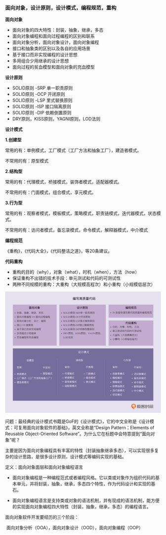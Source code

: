 ### 面向对象，设计原则，设计模式，编程规范，重构



**面向对象**

* 面向对象的四大特性：封装，抽象，继承，多态
* 面向对象编程和面向过程编程的区别和联系
* 面向对象分析，面向对象设计，面向对象编程
* 接口和抽象类的区别以及各自的应用场景
* 基于接口而非实现编程的设计思想
* 多用组合少用继承的设计思想
* 面向过程的贫血模型和面向对象的充血模型

**设计原则**

* SOLID原则 -SRP 单一职责原则
* SOLID原则 -OCP 开闭原则
* SOLID原则 -LSP 里式替换原则
* SOLID原则 -ISP 接口隔离原则
* SOLID原则 -DIP 依赖倒置原则
* DRY原则，KISS原则，YAGNI原则，LOD法则

**设计模式**

**1.创建型**

常用的有：单例模式，工厂模式（工厂方法和抽象工厂），建造者模式。

不常用的有：原型模式

**2.结构型**

常用的有：代理模式，桥接模式，装饰者模式，适配器模式。

不常用的有：门面模式，组合模式，享元模式。

**3.行为型**

常用的有：观察者模式，模板模式，策略模式，职责链模式，迭代器模式，状态模式。

不常用的有：访问者模式，备忘录模式，命令模式，解释器模式，中介模式

**编程规范**

《重构》，《代码大全》，《代码整洁之道》，等20条建议。

**代码重构**

* 重构的目的（why），对象（what），时机（when），方法（how）
* 保证重构不出错的技术手段：单元测试和代码的可测试性
* 两种不同规模的重构：大重构（大规模高程次）和小重构（小规模低层次）

<img src="../image/f3262ef8152517d3b11bfc3f2d2b12d3.png">



问题：最经典的设计模式书籍是GoF的《设计模式》，它的中文全称是《设计模式：可复用面向对象软件的基础》，英文全称是“Design Pattern：Elements of Reusable Object-Oriented Software”。为什么它在标题中会特意提到“面向对象”呢？

主要是因为面向对象编程具有丰富的特性（封装抽象继承多态），可以实现很多复杂的设计思路，是很多设计原则，设计模式等编码实现的基础。



定义：面向对象面层和面向对象编程语言

* 面向对象编程是一种编程范式或者编程风格。它以类或对象作为组织代码的基本单元，并将封装，抽象，继承，多态四个特性，作为代码设计和实现的基石。

* 面向对象编程语言是支持类或对象的语法机制，并有现成的语法机制，能方便的实现面向对象编程四大特性（封装，抽象，继承，多态）的编程语言。

面向对象软件开发要经历的三个阶段：

​	面向对象分析（OOA），面向对象设计（OOD），面向对象编程（OOP）



